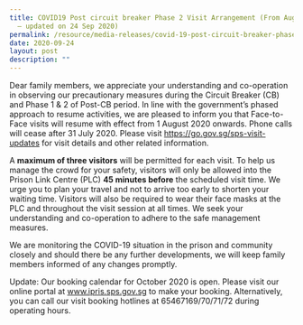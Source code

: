 ```yaml
---
title: COVID19 Post circuit breaker Phase 2 Visit Arrangement (From August 2020
  – updated on 24 Sep 2020)
permalink: /resource/media-releases/covid-19-post-circuit-breaker-phase-2-visit-arrangement-from-august-2020
date: 2020-09-24
layout: post
description: ""
---
```


Dear family members, we appreciate your understanding and co-operation in observing our precautionary measures during the Circuit Breaker (CB) and Phase 1 & 2 of Post-CB period. In line with the government’s phased approach to resume activities, we are pleased to inform you that Face-to-Face visits will resume with effect from 1 August 2020 onwards. Phone calls will cease after 31 July 2020. Please visit https://go.gov.sg/sps-visit-updates for visit details and other related information. 

A **maximum of three visitors** will be permitted for each visit. To help us manage the crowd for your safety, visitors will only be allowed into the Prison Link Centre (PLC) **45 minutes before** the scheduled visit time. We urge you to plan your travel and not to arrive too early to shorten your waiting time. Visitors will also be required to wear their face masks at the PLC and throughout the visit session at all times. We seek your understanding and co-operation to adhere to the safe management measures.  

We are monitoring the COVID-19 situation in the prison and community closely and should there be any further developments, we will keep family members informed of any changes promptly.


Update: Our booking calendar for October 2020 is open. Please visit our online portal at www.ipris.sps.gov.sg to make your booking. Alternatively, you can call our visit booking hotlines at 65467169/70/71/72 during operating hours. 